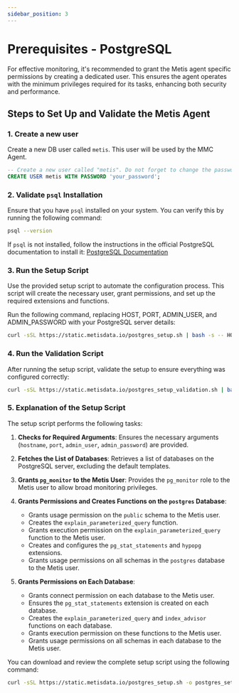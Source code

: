 ```yaml
---
sidebar_position: 3
---
```


# Prerequisites - PostgreSQL

For effective monitoring, it's recommended to grant the Metis agent specific permissions by creating a dedicated user. This ensures the agent operates with the minimum privileges required for its tasks, enhancing both security and performance.

## Steps to Set Up and Validate the Metis Agent

### 1. Create a new user

Create a new DB user called `metis`. This user will be used by the MMC Agent.

```sql
-- Create a new user called "metis". Do not forget to change the password.
CREATE USER metis WITH PASSWORD 'your_password';
```

### 2. Validate `psql` Installation

Ensure that you have `psql` installed on your system. You can verify this by running the following command:

```bash
psql --version
```
If `psql` is not installed, follow the instructions in the official PostgreSQL documentation to install it: [PostgreSQL Documentation](https://www.postgresql.org/docs/current/app-psql.html)

### 3.  Run the Setup Script

Use the provided setup script to automate the configuration process. This script will create the necessary user, grant permissions, and set up the required extensions and functions.

Run the following command, replacing HOST, PORT, ADMIN_USER, and ADMIN_PASSWORD with your PostgreSQL server details:

```bash
curl -sSL https://static.metisdata.io/postgres_setup.sh | bash -s -- HOST PORT ADMIN_USER ADMIN_PASSWORD
```


### 4. Run the Validation Script


After running the setup script, validate the setup to ensure everything was configured correctly:

```bash
curl -sSL https://static.metisdata.io/postgres_setup_validation.sh | bash -s -- HOST PORT ADMIN_USER ADMIN_PASSWORD
```

### 5. Explanation of the Setup Script

The setup script performs the following tasks:

1. **Checks for Required Arguments**: Ensures the necessary arguments (`hostname`, `port`, `admin_user`, `admin_password`) are provided.

2. **Fetches the List of Databases**: Retrieves a list of databases on the PostgreSQL server, excluding the default templates.

3. **Grants `pg_monitor` to the Metis User**: Provides the `pg_monitor` role to the Metis user to allow broad monitoring privileges.

4. **Grants Permissions and Creates Functions on the `postgres` Database**:
    - Grants usage permission on the `public` schema to the Metis user.
    - Creates the `explain_parameterized_query` function.
    - Grants execution permission on the `explain_parameterized_query` function to the Metis user.
    - Creates and configures the `pg_stat_statements` and `hypopg` extensions.
    - Grants usage permissions on all schemas in the `postgres` database to the Metis user.

5. **Grants Permissions on Each Database**:
    - Grants connect permission on each database to the Metis user.
    - Ensures the `pg_stat_statements` extension is created on each database.
    - Creates the `explain_parameterized_query` and `index_advisor` functions on each database.
    - Grants execution permission on these functions to the Metis user.
    - Grants usage permissions on all schemas in each database to the Metis user.

You can download and review the complete setup script using the following command:

```bash
curl -sSL https://static.metisdata.io/postgres_setup.sh -o postgres_setup.sh
````

